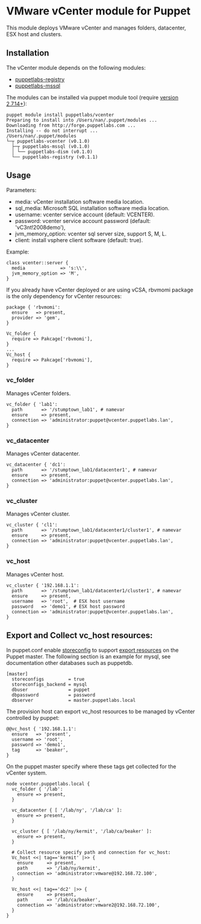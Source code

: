 # VMware vCenter module for Puppet

This module deploys VMware vCenter and manages folders, datacenter, ESX host and clusters.

## Installation

The vCenter module depends on the following modules:

* [puppetlabs-registry](https://github.com/puppetlabs/puppetlabs-registry)
* [puppetlabs-mssql](https://github.com/puppetlabs/puppetlabs-mssql)

The modules can be installed via puppet module tool (require [version 2.7.14+](http://docs.puppetlabs.com/puppet/2.7/reference/modules_installing.html)):

    puppet module install puppetlabs/vcenter
    Preparing to install into /Users/nan/.puppet/modules ...
    Downloading from http://forge.puppetlabs.com ...
    Installing -- do not interrupt ...
    /Users/nan/.puppet/modules
    └─┬ puppetlabs-vcenter (v0.1.0)
      ├─┬ puppetlabs-mssql (v0.1.0)
      │ └── puppetlabs-dism (v0.1.0)
      └── puppetlabs-registry (v0.1.1)

## Usage

Parameters:

* media: vCenter installation software media location.
* sql_media: Microsoft SQL installation software media location.
* username: vcenter service account (default: VCENTER).
* password: vcenter service account password (default: 'vC3nt!2008demo'),
* jvm_memory_option: vcenter sql server size, support S, M, L.
* client: install vsphere client software (default: true).

Example:

    class vcenter::server {
      media             => 's:\\',
      jvm_memory_option => 'M',
    }

If you already have vCenter deployed or are using vCSA, rbvmomi package is the only dependency for vCenter resources:

    package { 'rbvmomi':
      ensure   => present,
      provider => 'gem',
    }

    Vc_folder {
      require => Pakcage['rbvmomi'],
    }
    ...
    Vc_host {
      require => Pakcage['rbvmomi'],
    }

### vc_folder

Manages vCenter folders.

    vc_folder { 'lab1':
      path       => '/stumptown_lab1', # namevar
      ensure     => present,
      connection => 'administrator:puppet@vcenter.puppetlabs.lan',
    }


### vc_datacenter

Manages vCenter datacenter.

    vc_datacenter { 'dc1':
      path       => '/stumptown_lab1/datacenter1', # namevar
      ensure     => present,
      connection => 'administrator:puppet@vcenter.puppetlabs.lan',
    }

### vc_cluster

Manages vCenter cluster.

    vc_cluster { 'cl1':
      path       => '/stumptown_lab1/datacenter1/cluster1', # namevar
      ensure     => present,
      connection => 'administrator:puppet@vcenter.puppetlabs.lan',
    }

### vc_host

Manages vCenter host.

    vc_cluster { '192.168.1.1':
      path       => '/stumptown_lab1/datacenter1/cluster1', # namevar
      ensure     => present,
      username   => 'root',  # ESX host username
      password   => 'demo1', # ESX host password
      connection => 'administrator:puppet@vcenter.puppetlabs.lan',
    }

## Export and Collect vc_host resources:

In puppet.conf enable [storeconfig](http://projects.puppetlabs.com/projects/1/wiki/Using_Stored_Configuration) to support [export resources](http://docs.puppetlabs.com/guides/exported_resources.html) on the Puppet master. The following section is an example for mysql, see documentation other databases such as puppetdb.

    [master]
      storeconfigs         = true
      storeconfigs_backend = mysql
      dbuser               = puppet
      dbpassword           = password
      dbserver             = master.puppetlabs.local

The provision host can export vc_host resources to be managed by vCenter controlled by puppet:

    @@vc_host { '192.168.1.1':
      ensure   => 'present',
      username => 'root',
      password => 'demo1',
      tag      => 'beaker',
    }

On the puppet master specify where these tags get collected for the vCenter system.

    node vcenter.puppetlabs.local {
      vc_folder { '/lab':
        ensure => present,
      }

      vc_datacenter { [ '/lab/ny', '/lab/ca' ]:
        ensure => present,
      }

      vc_cluster { [ '/lab/ny/kermit', '/lab/ca/beaker' ]:
        ensure => present,
      }

      # Collect resource specify path and connection for vc_host:
      Vc_host <<| tag=='kermit' |>> {
        ensure     => present,
        path       => '/lab/ny/kermit',
        connection => 'administrator:vmware@192.168.72.100',
      }

      Vc_host <<| tag=='dc2' |>> {
        ensure     => present,
        path       => '/lab/ca/beaker',
        connection => 'administrator:vmware2@192.168.72.100',
      }
    }
